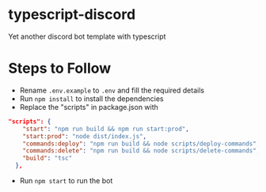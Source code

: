 # typescript-discord
Yet another discord bot template with typescript

# Steps to Follow
- Rename `.env.example` to `.env` and fill the required details
- Run `npm install` to install the dependencies
- Replace the "scripts" in package.json with 
```json
"scripts": {
    "start": "npm run build && npm run start:prod",
    "start:prod": "node dist/index.js",
    "commands:deploy": "npm run build && node scripts/deploy-commands",
    "commands:delete": "npm run build && node scripts/delete-commands",
    "build": "tsc"
  },
```
- Run `npm start` to run the bot